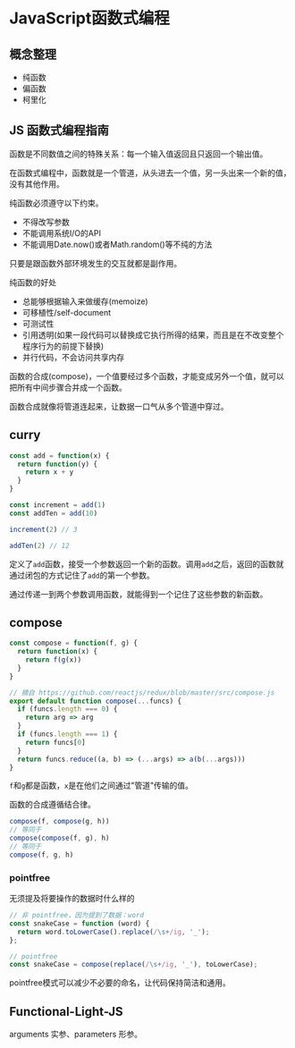 # JavaScript函数式编程

## 概念整理

- 纯函数
- 偏函数
- 柯里化

## JS 函数式编程指南

函数是不同数值之间的特殊关系：每一个输入值返回且只返回一个输出值。

在函数式编程中，函数就是一个管道，从头进去一个值，另一头出来一个新的值，没有其他作用。

纯函数必须遵守以下约束。

+ 不得改写参数
+ 不能调用系统I/O的API
+ 不能调用Date.now()或者Math.random()等不纯的方法

只要是跟函数外部环境发生的交互就都是副作用。

纯函数的好处

+ 总能够根据输入来做缓存(memoize)
+ 可移植性/self-document
+ 可测试性
+ 引用透明(如果一段代码可以替换成它执行所得的结果，而且是在不改变整个程序行为的前提下替换)
+ 并行代码，不会访问共享内存

函数的合成(compose)，一个值要经过多个函数，才能变成另外一个值，就可以把所有中间步骤合并成一个函数。

函数合成就像将管道连起来，让数据一口气从多个管道中穿过。

## curry

```js
const add = function(x) {
  return function(y) {
    return x + y
  }
}

const increment = add(1)
const addTen = add(10)

increment(2) // 3

addTen(2) // 12
```

定义了`add`函数，接受一个参数返回一个新的函数。调用`add`之后，返回的函数就通过闭包的方式记住了`add`的第一个参数。

通过传递一到两个参数调用函数，就能得到一个记住了这些参数的新函数。

## compose

```js
const compose = function(f, g) {
  return function(x) {
    return f(g(x))
  }
}
```

```js
// 摘自 https://github.com/reactjs/redux/blob/master/src/compose.js
export default function compose(...funcs) {
  if (funcs.length === 0) {
    return arg => arg
  }
  if (funcs.length === 1) {
    return funcs[0]
  }
  return funcs.reduce((a, b) => (...args) => a(b(...args)))
}
```

`f`和`g`都是函数，`x`是在他们之间通过"管道"传输的值。

函数的合成遵循结合律。

```js
compose(f, compose(g, h))
// 等同于
compose(compose(f, g), h)
// 等同于
compose(f, g, h)
```

### pointfree

无须提及将要操作的数据时什么样的

```js
// 非 pointfree，因为提到了数据：word
const snakeCase = function (word) {
  return word.toLowerCase().replace(/\s+/ig, '_');
};

// pointfree
const snakeCase = compose(replace(/\s+/ig, '_'), toLowerCase);
```

pointfree模式可以减少不必要的命名，让代码保持简洁和通用。

## Functional-Light-JS

arguments 实参、parameters 形参。

